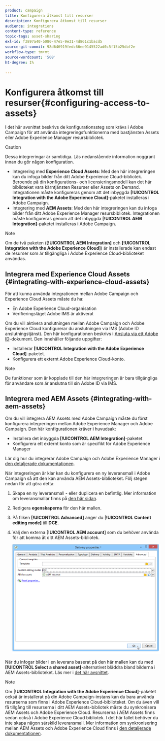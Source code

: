 ```yaml
---
product: campaign
title: Konfigurera åtkomst till resurser
description: Konfigurera åtkomst till resurser
audience: integrations
content-type: reference
topic-tags: asset-sharing
exl-id: f3897a40-b080-47e5-9e31-4d861c1bacd5
source-git-commit: 98d646919fedc66ee9145522ad0c5f15b25dbf2e
workflow-type: tm+mt
source-wordcount: '508'
ht-degree: 1%

---
```


# Konfigurera åtkomst till resurser{#configuring-access-to-assets}

I det här avsnittet beskrivs de konfigurationssteg som krävs i Adobe Campaign för att använda integreringsfunktionerna med bastjänsten Assets eller Adobe Experience Manager resursbibliotek.

>[!CAUTION]
>
>Dessa integreringar är samtidiga. Läs nedanstående information noggrant innan du gör någon konfiguration.

* Integrering med **Experience Cloud Assets**: Med den här integreringen kan du infoga bilder från ditt Adobe Experience Cloud-bibliotek. Beroende på din konfigurations- och licensieringsmodell kan det här biblioteket vara kärntjänsten Resurser eller Assets on Demand. Integrationen måste konfigureras genom att det inbyggda **[!UICONTROL Integration with the Adobe Experience Cloud]**-paketet installeras i Adobe Campaign.
* Integrering med **AEM Assets**: Med den här integreringen kan du infoga bilder från ditt Adobe Experience Manager resursbibliotek. Integrationen måste konfigureras genom att det inbyggda **[!UICONTROL AEM Integration]**-paketet installeras i Adobe Campaign.

>[!NOTE]
>
>Om de två paketen (**[!UICONTROL AEM Integration]** och **[!UICONTROL Integration with the Adobe Experience Cloud]**) är installerade kan endast de resurser som är tillgängliga i Adobe Experience Cloud-biblioteket användas.

## Integrera med Experience Cloud Assets {#integrating-with-experience-cloud-assets}

För att kunna använda integrationen mellan Adobe Campaign och Experience Cloud Assets måste du ha:

* En Adobe Experience Cloud-organisation
* Verifieringsläget Adobe IMS är aktiverat

Om du vill aktivera anslutningen mellan Adobe Campaign och Adobe Experience Cloud konfigurerar du anslutningen via IMS (Adobe ID anslutningstjänst). Den här konfigurationen beskrivs i [Ansluta via ett Adobe ID](../../integrations/using/about-adobe-id.md)-dokument. Den innehåller följande uppgifter:

* Installerar **[!UICONTROL Integration with the Adobe Experience Cloud]**-paketet.
* Konfigurera ett externt Adobe Experience Cloud-konto.

>[!NOTE]
>
>De funktioner som är kopplade till den här integreringen är bara tillgängliga för användare som är anslutna till sin Adobe ID via IMS.

## Integrera med AEM Assets {#integrating-with-aem-assets}

Om du vill integrera AEM Assets med Adobe Campaign måste du först konfigurera integreringen mellan Adobe Experience Manager och Adobe Campaign. Den här konfigurationen kräver i huvudsak:

* Installera det inbyggda **[!UICONTROL AEM Integration]**-paketet
* Konfigurera ett externt konto som är specifikt för Adobe Experience Manager

Lär dig hur du integrerar Adobe Campaign och Adobe Experience Manager i [den detaljerade dokumentationen](../../integrations/using/about-adobe-experience-manager.md).

När integreringen är klar kan du konfigurera en ny leveransmall i Adobe Campaign så att den kan använda AEM Assets-biblioteket. Följ stegen nedan för att göra detta:

1. Skapa en ny leveransmall - eller duplicera en befintlig. Mer information om leveransmallar finns på [den här sidan](../../delivery/using/about-templates.md).
1. Redigera **egenskaperna** för den här mallen.
1. På fliken **[!UICONTROL Advanced]** anger du **[!UICONTROL Content editing mode]** till **DCE**.
1. Välj den externa **[!UICONTROL AEM account]** som du behöver använda för att komma åt ditt AEM Assets-bibliotek.

   ![](assets/dam_aem_assets1.png)

När du infogar bilder i en leverans baserat på den här mallen kan du med **[!UICONTROL Select a shared asset]**-alternativet bläddra bland bilderna i AEM Assets-biblioteket. Läs mer i [det här avsnittet](../../integrations/using/inserting-a-shared-asset.md).

>[!NOTE]
>
>Om **[!UICONTROL Integration with the Adobe Experience Cloud]**-paketet också är installerat på din Adobe Campaign-instans kan du bara använda resurserna som finns i Adobe Experience Cloud-biblioteket. Om du även vill få tillgång till resurserna i ditt AEM Assets-bibliotek måste du synkronisera AEM Assets och Adobe Experience Cloud. Resurserna i AEM Assets finns sedan också i Adobe Experience Cloud bibliotek. I det här fallet behöver du inte skapa någon särskild leveransmall. Mer information om synkronisering mellan AEM Assets och Adobe Experience Cloud finns i [den detaljerade dokumentationen](https://experienceleague.adobe.com/docs/experience-manager-65/administering/integration/configure-assets-cc-integration.html#integration).
